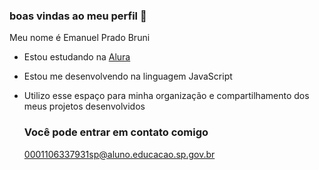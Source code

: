 ### boas vindas ao meu perfil 🤪

Meu nome é Emanuel Prado Bruni

- Estou estudando na [Alura](https://cursos.alura.com.br)
- Estou me desenvolvendo na linguagem JavaScript
- Utilizo esse espaço para minha organização e compartilhamento dos meus projetos desenvolvidos

  ### Você pode entrar em contato comigo

  0001106337931sp@aluno.educacao.sp.gov.br



  [](https://media1.tenor.com/m/pe9qM_inDVYAAAAC/truc.gif)
